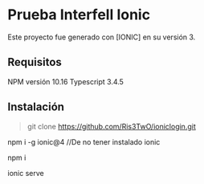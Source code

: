 # Prueba Interfell Ionic

Este proyecto fue generado con [IONIC] en su versión 3.

## Requisitos

NPM versión 10.16
Typescript 3.4.5

## Instalación

>git clone https://github.com/Ris3TwO/ioniclogin.git

npm i -g ionic@4 //De no tener instalado ionic

npm i

ionic serve


